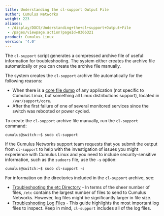 ```yaml
---
title: Understanding the cl-support Output File
author: Cumulus Networks
weight: 223
aliases:
 - /display/DOCS/Understanding+the+cl+support+Output+File
 - /pages/viewpage.action?pageId=8366321
product: Cumulus Linux
version: '4.0'
---
```

The `cl-support` script generates a compressed archive file of useful information for troubleshooting. The system either creates the archive file automatically or you can create the archive file manually.

The system creates the `cl-support` archive file automatically for the following reasons:

- When there is a [core file dump](http://linux.die.net/man/5/core) of any application (not specific to Cumulus Linux, but something all Linux distributions support), located in `/var/support/core`.
- After the first failure of one of several monitored services since the switch was rebooted or power cycled.

To create the `cl-support` archive file manually, run the `cl-support` command:

```
cumulus@switch:~$ sudo cl-support
```

If the Cumulus Networks support team requests that you submit the output from `cl-support` to help with the investigation of issues you might experience with Cumulus Linux and you need to include security-sensitive information, such as the `sudoers` file, use the `-s` option:

```
cumulus@switch:~$ sudo cl-support -s
```

For information on the directories included in the `cl-support` archive, see:

- [Troubleshooting the etc Directory](../Understanding-the-cl-support-Output-File/Troubleshooting-the-etc-Directory/) - In terms of the sheer number of files, `/etc` contains the largest number of files to send to Cumulus Networks. However, log files might be significantly larger in file size.
- [Troubleshooting Log Files](../Understanding-the-cl-support-Output-File/Troubleshooting-Log-Files/) - This guide highlights the most important log files to inspect. Keep in mind, `cl-support` includes all of the log files.
